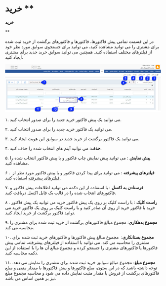 # خرید        ** 

**خرید**

**

در این قسمت تمامی پیش فاکتورها، فاکتورها و فاکتورهای برگشت از خرید ثبت شده برای مشتری را می توانید مشاهده کنید، می توانید برای جستجوی سوابق مورد نظر خود از فیلترهای مختلف استفاده کنید. همچنین می توانید سوابق خرید جدید برای مشتری ایجاد کنید.

![](Purchase.jpg) 

۱. می توانید یک پیش فاکتور خرید جدید را برای صدور انتخاب کنید.

۲. می توانید یک فاکتور خرید جدید را برای صدور انتخاب کنید.

۳. می توانید یک فاکتور برگشت از خرید جدید در سوابق این هویت ایجاد کنید.

۴. **حذف:** می توانید آیتم های انتخاب شده را حذف کنید.

۵. **پیش نمایش** : می توانید پیش نمایش چاپ فاکتور و یا پیش فاکتور انتخاب شده را مشاهده کنید.

۶ . **فیلترهای پیشرفته** : می توانید برای پیدا کردن فاکتور و یا پیش فاکتور مورد نظر از  [فیلترهای پیشرفته](Background/AdvancedFilters.md) استفاده کنید.

۷. **فرستادن به اکسل** : با استفاده از این دکمه می توانید اطلاعات پیش فاکتور و فاکتورهای انتخاب شده را در قالب یک فایل اکسل دریافت کنید.

۸ . **راست کلیک** : با راست کلیک بر روی یک پیش فاکتور خرید می توانید یک پیش فاکتور خرید یا فاکتور خرید از روی آن صادر کنید و با راست کلیک بر روی یک فاکتور خرید می توانید فاکتور برگشت از خرید ایجاد کنید.

۹. **مجموع بدهکاری**: مجموع مبالغ فاکتورهای برگشت از خرید ثبت شده برای مشتری را محاسبه می کند.

۱۰. **مجموع بستانکاری**:  مجموع مبالغ پیش فاکتورها و فاکتورهای خرید ثبت شده برای مشتری را محاسبه می کند. می توانید با استفاده از فیلترهای پیشرفته، تمامی پیش فاکتورها یا فاکتورهای مشتری را جستجو کرده و مجموع مبالغ آن ها را با استفاده از این دکمه محاسبه کنید.

۱۱. **مجموع مبلغ**: مجموع مبالغ سوابق خرید ثبت شده برای مشتری را نمایش می دهد. توجه داشته باشید که در این ستون، مبلغ فاکتورها و پیش فاکتورها با مقدار منفی و مبلغ فاکتورهای برگشت از فروش با مقدار مثبت نمایش داده می شود و محاسبه مجموع مبلغ نیز بر همین اساس می باشد.